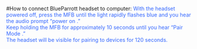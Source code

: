#How to connect BlueParrott headset to computer:
   <span style="color: #3366ff;">With the headset powered off, press the MFB until the light rapidly flashes blue and you hear the audio prompt “power on .”<br /> Keep holding the MFB for approximately 10 seconds until you hear “Pair Mode .”<br /> The headset will be visible for pairing to devices for 120 seconds.</span><br />
